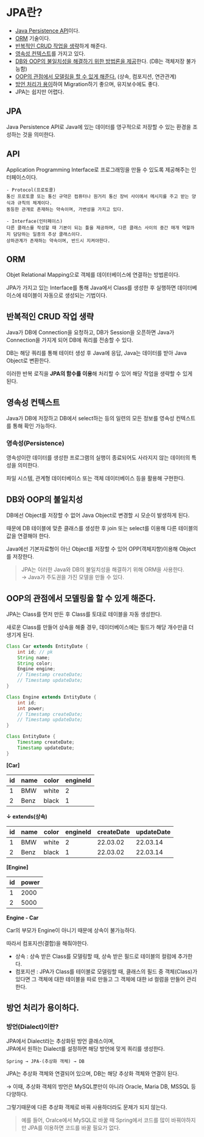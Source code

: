 # JPA란?
* [Java Persistence API](https://github.com/elilly00/TIL/blob/main/Spring/Spring%20Boot%20%EC%9D%B4%EB%A1%A0/01.JPA.md#jpa)이다.
* [ORM](https://github.com/elilly00/TIL/blob/main/Spring/Spring%20Boot%20%EC%9D%B4%EB%A1%A0/01.JPA.md#orm) 기술이다.
* [반복적인 CRUD 작업을 생략](https://github.com/elilly00/TIL/blob/main/Spring/Spring%20Boot%20%EC%9D%B4%EB%A1%A0/01.JPA.md#%EB%B0%98%EB%B3%B5%EC%A0%81%EC%9D%B8-crud-%EC%9E%91%EC%97%85-%EC%83%9D%EB%9E%B5)하게 해준다.
* [영속성 컨텍스트](https://github.com/elilly00/TIL/blob/main/Spring/Spring%20Boot%20%EC%9D%B4%EB%A1%A0/01.JPA.md#%EC%98%81%EC%86%8D%EC%84%B1-%EC%BB%A8%ED%85%8D%EC%8A%A4%ED%8A%B8)를 가지고 있다.
* [DB와 OOP의 불일치성을 해결하기 위한 방법론을 제공](https://github.com/elilly00/TIL/blob/main/Spring/Spring%20Boot%20%EC%9D%B4%EB%A1%A0/01.JPA.md#db%EC%99%80-oop%EC%9D%98-%EB%B6%88%EC%9D%BC%EC%B9%98%EC%84%B1)한다. (DB는 객체저장 불가능함)
* [OOP의 관점에서 모델링을 할 수 있게 해준다.](https://github.com/elilly00/TIL/blob/main/Spring/Spring%20Boot%20%EC%9D%B4%EB%A1%A0/01.JPA.md#oop%EC%9D%98-%EA%B4%80%EC%A0%90%EC%97%90%EC%84%9C-%EB%AA%A8%EB%8D%B8%EB%A7%81%EC%9D%84-%ED%95%A0-%EC%88%98-%EC%9E%88%EA%B2%8C-%ED%95%B4%EC%A4%80%EB%8B%A4) (상속, 컴포지션, 연관관계)
* [방언 처리가 용이](https://github.com/elilly00/TIL/blob/main/Spring/Spring%20Boot%20%EC%9D%B4%EB%A1%A0/01.JPA.md#%EB%B0%A9%EC%96%B8-%EC%B2%98%EB%A6%AC%EA%B0%80-%EC%9A%A9%EC%9D%B4%ED%95%98%EB%8B%A4)하여 Migration하기 좋으며, 유지보수에도 좋다.
* JPA는 쉽지만 어렵다.

## JPA
Java Persistence API로 Java에 있는 데이터를 영구적으로 저장할 수 있는 환경을 조성하는 것을 의미한다.

## API
Application Programming Interface로 프로그래밍을 만들 수 있도록 제공해주는 인터페이스이다.

```
- Protocol(프로토콜)
통신 프로토콜 또는 통신 규약은 컴퓨터나 원거리 통신 장비 사이에서 메시지를 주고 받는 양식과 규칙의 체계이다. 
동등한 관걔로 존재하는 약속이며, 가변성을 가지고 있다.

- Interface(인터페이스)
다른 클래스를 작성할 때 기본이 되는 틀을 제공하며, 다른 클래스 사이의 중간 매개 역할까지 담당하는 일종의 추상 클래스이다.
상하관계가 존재하는 약속이며, 반드시 지켜야한다.
```

## ORM
Objet Relational Mapping으로 객체를 데이터베이스에 연결하는 방법론이다. 

JPA가 가지고 있는 Interface를 통해 Java에서 Class를 생성한 후 실행하면 데이터베이스에 테이블이 자동으로 생성되는 기법이다.

## 반복적인 CRUD 작업 생략
Java가 DB에 Connection을 요청하고, DB가 Session을 오픈하면 Java가 Connection을 가지게 되어 DB에 쿼리를 전송할 수 있다.

DB는 해당 쿼리를 통해 테이터 생성 후 Java에 응답, Java는 데이터를 받아 Java Object로 변환한다.

이러한 반복 로직을 <b>JPA의 함수를 이용</b>해 처리할 수 있어 해당 작업을 생략할 수 있게 된다.

## 영속성 컨텍스트
Java가 DB에 저장하고 DB에서 select하는 등의 일련의 모든 정보를 영속성 컨텍스트를 통해 확인 가능하다.

### 영속성(Persistence)
영속성이란 데이터를 생성한 프로그램의 실행이 종료되어도 사라지지 않는 데이터의 특성을 의미한다.

파일 시스템, 관계형 데이터베이스 또는 객체 데이터베이스 등을 활용해 구현한다.

## DB와 OOP의 불일치성
DB에선 Object를 저장할 수 없어 Java Object로 변경할 시 모순이 발생하게 된다. 

때문에 DB 테이블에 맞춘 클래스를 생성한 후 join 또는 select를 이용해 다른 테이블의 값을 연결해야 한다.

Java에선 기본자료형이 아닌 Object를 저장할 수 있어 OPP(객체지향)이용해 Object를 저장한다.

> JPA는 이러한 Java와 DB의 불일치성을 해결하기 위해 ORM을 사용한다. <br/>
→ Java가 주도권을 가진 모델을 만들 수 있다. 

## OOP의 관점에서 모델링을 할 수 있게 해준다.

JPA는 Class를 먼저 만든 후 Class를 토대로 테이블을 자동 생성한다. 

새로운 Class를 만들어 상속을 해줄 경우, 데이터베이스에는 필드가 해당 개수만큼 더 생기게 된다. 

``` java
Class Car extends EntityDate {
    int id; // pk
    String name;
    String color;
    Engine engine;
    // Timestamp createDate;
    // Timestamp updateDate;
}
```

```java
Class Engine extends EntityDate {
    int id;
    int power;
    // Timestamp createDate;
    // Timestamp updateDate;
}
```

```java
Class EntityDate {
    Timestamp createDate;
    Timestamp updateDate;
}
```
<b>[Car]</b>

|id |name|color|engineId|
|---|----|-----|--------|
|1  |BMW |white|2       |
|2  |Benz|black|1       |

<b>↓ extends(상속)</b>

|id |name|color|engineId|createDate|updateDate|
|---|----|-----|--------|------|-------|
|1  |BMW |white|2       |22.03.02|22.03.14
|2  |Benz|black|1       |22.03.02|22.03.14

<b>[Engine]</b>

|id|power|
|--|-----|
|1 | 2000|
|2 | 5000|

<b>Engine - Car</b> 

Car의 부모가 Engine이 아니기 때문에 상속이 불가능하다. 

따라서 컴포지션(결합)을 해줘야한다.

* 상속 : 상속 받은 Class를 모델링할 때, 상속 받은 필드로 테이블의 컬럼에 추가한다.
* 컴포지션 : JPA가 Class를 테이블로 모델링할 때, 클래스의 필드 중 객체(Class)가 있다면 그 객체에 대한 테이블을 따로 만들고 그 객체에 대한 id 컬럼을 만들어 관리한다.

## 방언 처리가 용이하다.

### 방언(Dialect)이란?
JPA에서 Dialect라는 추상화된 방언 클래스이며, <br/>
JPA에서 원하는 Dialect를 설정하면 해당 방언에 맞게 쿼리를 생성한다.

```
Spring → JPA-(추상화 객체) → DB 
```

JPA는 추상화 객체와 연결되어 있으며, DB는 해당 추상화 객체와 연결이 된다.

 → 이때, 추상화 객체의 방언은  MySQL뿐만이 아니라 Oracle, Maria DB, MSSQL 등 다양하다. 

그렇기때문에 다른 추상화 객체로 바꿔 사용하더라도 문제가 되지 않는다. 

> 예를 들어, Oralce에서 MySQL로 바꿀 때 Spring에서 코드를 많이 바꿔야하지만 JPA를 이용하면 코드를 바꿀 필요가 없다.